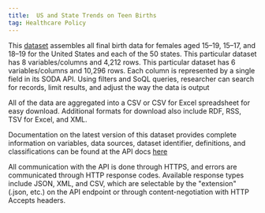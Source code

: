 ```yaml
---
title:  US and State Trends on Teen Births
tag: Healthcare Policy
---
```

This [dataset](https://data.cdc.gov/NCHS/NCHS-U-S-and-State-Trends-on-Teen-Births/y268-sna3) assembles all final birth data for females aged 15–19, 15–17, and 18–19 for the United States and each of the 50 states. This particular dataset has 8 variables/columns and 4,212 rows. This particular dataset has 6 variables/columns and 10,296 rows. Each column is represented by a single field in its SODA API. Using filters and SoQL queries, researcher can search for records, limit results, and adjust the way the data is output

All of the data are aggregated into a CSV or CSV for Excel spreadsheet for easy download. Additional formats for download also include RDF, RSS, TSV for Excel, and XML.

Documentation on the latest version of this dataset provides complete information on variables, data sources, dataset identifier, definitions, and classifications can be found at the API docs [here](https://dev.socrata.com/foundry/data.cdc.gov/sgfp-ytm5)

All communication with the API is done through HTTPS, and errors are communicated through HTTP response codes. Available response types include JSON, XML, and CSV, which are selectable by the "extension" (.json, etc.) on the API endpoint or through content-negotiation with HTTP Accepts headers.
